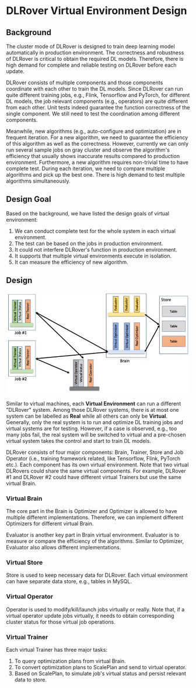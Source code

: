 # DLRover Virtual Environment Design

## Background

The cluster mode of DLRover is designed to train deep learning model automatically
in production environment. The correctness and robustness of DLRover is 
critical to obtain the required DL models. Therefore, there is high demand for complete and
reliable testing on DLRover before each update.

DLRover consists of multiple components and those components coordinate with each
other to train the DL models. Since DLRover can run quite different training jobs, e.g., Flink, 
Tensorflow and PyTorch, for different DL models, the job relevant components 
(e.g., operators) are quite different from each other. Unit tests indeed guarantee
the function correctness of the single component. We still need to test the coordination
among different components.

Meanwhile, new algorithms (e.g., auto-configure and optimization) are in frequent 
iteration. For a new algorithm, we need to guarantee the efficiency of this algorithm 
as well as the correctness. However, currently we can only run several sample jobs
on gray cluster and observe the algorithm's efficiency that usually shows inaccurate 
results compared to production environment. Furthermore, a new algorithm requires
non-trivial time to have complete test. During each iteration, we need to compare
multiple algorithms and pick up the best one. There is high demand to test multiple
algorithms simultaneously. 

## Design Goal

Based on the background, we have listed the design goals of virtual environment:

1. We can conduct complete test for the whole system in each virtual environment.
2. The test can be based on the jobs in production environment.
3. It could not interfere DLRover's function in production environment.
4. It supports that multiple virtual environments execute in isolation.
5. It can measure the efficiency of new algorithm.

## Design

<div align="center">
<img src="../figures/virtual-env-design.jpg" alt="Editor" width="500">
</div>

Similar to virtual machines,  each **Virtual Environment** can run a different "DLRover" system. 
Among those DLRover systems, there is at most one system can be labelled
as **Real** while all others can only be **Virtual**. Generally, only the real system
is to run and optimize DL training jobs and virtual systems are for testing.
However, if a case is observed, e.g., too many jobs fail, the real system will be
switched to virtual and a pre-chosen virtual system takes the control and start to
train DL models.

DLRover consists of four major components: Brain, Trainer, Store and Job Operator 
(i.e., training framework related, like Tensorflow, Flink, PyTorch etc.). Each component
has its own virtual environment. Note that two virtual DLRovers could share the same
virtual components. For example, DLRover #1 and DLRover #2 could have different virtual 
Trainers but use the same virtual Brain.

### Virtual Brain

The core part in the Brain is Optimizer and Optimizer is allowed to have multiple 
different implementations. Therefore, we can implement different Optimizers for 
different virtual Brain.

Evaluator is another key part in Brain virtual environment. Evaluator is to measure 
or compare the efficiency of the algorithms. Similar to Optimizer, Evaluator also 
allows different implementations.

### Virtual Store

Store is used to keep necessary data for DLRover. Each virtual environment can have 
separate data store, e.g., tables in MySQL.

### Virtual Operator

Operator is used to modify/kill/launch jobs virtually or really. Note that, if a virtual 
operator update jobs virtually, it needs to obtain corresponding cluster status for those
virtual job operations.

### Virtual Trainer

Each virtual Trainer has three major tasks:
1. To query optimization plans from virtual Brain. 
2. To convert optimization plans to ScalePlan and send to virtual operator.
3. Based on ScalePlan, to simulate job's virtual status and persist relevant data to store.




 
